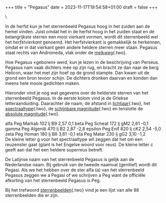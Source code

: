 +++
title = "Pegasus"
date = 2023-11-17T19:54:58+01:00
draft = false
+++

\

In de herfst kun je het sterrenbeeld Pegasus hoog in het zuiden aan de
hemel vinden. Juist omdat het in de herfst hoog in het zuiden staat en
de belangrijkste sterren een mooi vierkant vormen, wordt dit
sterrenbeeld wel het *herfstvierkant* genoemd. Het herfstvierkant is
gemakkelijk te herkennen, omdat er in dat vierkant geen andere heldere
sterren meer staan. Pegasus staat rechts van Andromeda, vlak onder de
[melkweg](melkweg.html){.two}.

Hoe Pegasus «geboren» werd, kun je lezen in de beschrijving van Perseus.
Pegasus nam vaak dichters mee op zijn rug, en bracht ze dan naar de berg
Helicon, waar het met zijn hoef op de grond stampte. Dan kwam uit de
grond een bron tevoor schijn. De dichters dronken daarvan en konden dan
ineens hele mooie gedichten maken.

Hieronder vind je nog wat gegevens over de helderste sterren van het
sterrenbeeld Pegasus. In de eerste kolom vind je de Griekse
letteraanduiding. Daarachter de naam, de afstand in
[lichtjaar](lichtjaa.html){.two}, het
[spectraaltype](spectraa.html){.two}, de [schijnbare
magnitude](magnitud.html){.two} en tenslotte de [absolute
magnitude](absolute.html){.two}.

alfa Peg Markab 102 lj B9 2,57 0,1 beta Peg Scheat 172 lj gM2 2,61 -0,1
gamma Peg Algenib 470 lj B2 2,87 -2,8 epsilon Peg Enif 820 lj cK2 2,54
-5,0 zeta Peg Homan 180 lj B8 3,61 -0,1 eta Peg Matar 230 lj gG2 3,10
-1,2\
De kleine letter g voor het spectraaltype wil zeggen dat het om een
reuzenster gaat (giant is het Engelse woord voor reus). De kleine letter
c geeft aan dat het een heldere superreus betreft.

De Latijnse naam van het sterrenbeeld Pegasus is gelijk aan de
Nederlandse naam. Bij gebruik van de tweede naamval (genitief) wordt dit
Pegasi. Als we het hebben over de ster alfa (a) van het sterrenbeeld
Pegasus zeggen we a Pegasi of we schrijven a Peg want de officiële
afkorting van het sterrenbeeld Pegasus is Peg.

Bij het trefwoord [sterrenbeelden](sterrenb.html){.two} vind je een
lijst van alle 88 sterrenbeelden die er zijn.
